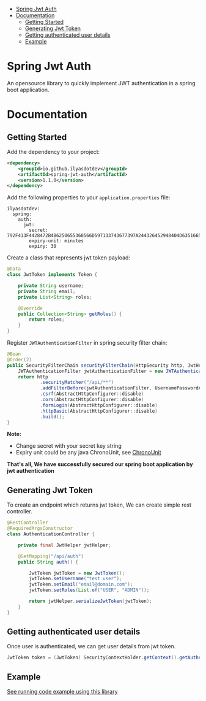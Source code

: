 <!-- TOC -->
* [Spring Jwt Auth](#spring-jwt-auth)
* [Documentation](#documentation)
  * [Getting Started](#getting-started)
  * [Generating Jwt Token](#generating-jwt-token)
  * [Getting authenticated user details](#getting-authenticated-user-details)
  * [Example](#example)
<!-- TOC -->

# Spring Jwt Auth

An opensource library to quickly implement JWT authentication in a spring boot application.


# Documentation

## Getting Started
Add the dependency to your project:

```xml
<dependency>
    <groupId>io.github.ilyasdotdev</groupId>
    <artifactId>spring-jwt-auth</artifactId>
    <version>1.1.0</version>
</dependency>
```

Add the following properties to your `application.properties` file:

```properties
ilyasdotdev:
  spring:
    auth:
      jwt:
        secret: 792F413F4428472B4B6250655368566D597133743677397A244326452948404D635166546A576E5A7234753778214125442A472D4A614E645267556B58703273
        expiry-unit: minutes
        expiry: 30
```

Create a class that represents jwt token payload:

```java
@Data
class JwtToken implements Token {

    private String username;
    private String email;
    private List<String> roles;

    @Override
    public Collection<String> getRoles() {
        return roles;
    }
}
```

Register `JWTAuthenticationFilter` in spring security filter chain:

```java
@Bean
@Order(2)
public SecurityFilterChain securityFilterChain(HttpSecurity http, JwtHelper jwtHelper) throws Exception {
    JWTAuthenticationFilter jwtAuthenticationFilter = new JWTAuthenticationFilter(jwtHelper, JwtToken.class);
    return http
            .securityMatcher("/api/**")
            .addFilterBefore(jwtAuthenticationFilter, UsernamePasswordAuthenticationFilter.class)
            .csrf(AbstractHttpConfigurer::disable)
            .cors(AbstractHttpConfigurer::disable)
            .formLogin(AbstractHttpConfigurer::disable)
            .httpBasic(AbstractHttpConfigurer::disable)
            .build();
}
```

**Note:**
- Change secret with your secret key string
- Expiry unit could be any java ChronoUnit, see [ChronoUnit](https://docs.oracle.com/javase/8/docs/api/java/time/temporal/ChronoUnit.html)

**That's all, We have successfully secured our spring boot application by jwt authentication**

## Generating Jwt Token
To create an endpoint which returns jwt token, We can create simple rest controller.

```java
@RestController
@RequiredArgsConstructor
class AuthenticationController {

    private final JwtHelper jwtHelper;

    @GetMapping("/api/auth")
    public String auth() {

        JwtToken jwtToken = new JwtToken();
        jwtToken.setUsername("test user");
        jwtToken.setEmail("email@domain.com");
        jwtToken.setRoles(List.of("USER", "ADMIN"));

        return jwtHelper.serializeJwtToken(jwtToken);
    }
}
```

## Getting authenticated user details

Once user is authenticated, we can get user details from jwt token.

```java
JwtToken token = (JwtToken) SecurityContextHolder.getContext().getAuthentication().getPrincipal();
```

## Example

[See running code example using this library](https://github.com/ilyasdotdev/spring-jwt-auth-example)
